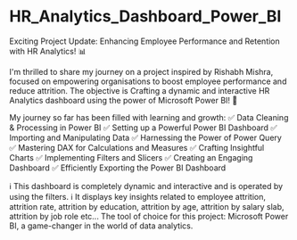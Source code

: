# HR_Analytics_Dashboard_Power_BI

Exciting Project Update: Enhancing Employee Performance and Retention with HR Analytics! 📊

I'm thrilled to share my journey on a project inspired by Rishabh Mishra, focused on empowering organisations to boost employee performance and reduce attrition. The objective is Crafting a dynamic and interactive HR Analytics dashboard using the power of Microsoft Power BI! 🎯

My journey so far has been filled with learning and growth:
✅ Data Cleaning & Processing in Power BI
✅ Setting up a Powerful Power BI Dashboard
✅ Importing and Manipulating Data
✅ Harnessing the Power of Power Query
✅ Mastering DAX for Calculations and Measures
✅ Crafting Insightful Charts
✅ Implementing Filters and Slicers
✅ Creating an Engaging Dashboard
✅ Efficiently Exporting the Power BI Dashboard

ℹ️ This dashboard is completely dynamic and interactive and is operated by using the filters.
ℹ️ It displays key insights related to employee attrition, attrition rate, attrition by education, attrition by age, attrition by salary slab, attrition by job role etc...
The tool of choice for this project: Microsoft Power BI, a game-changer in the world of data analytics.

